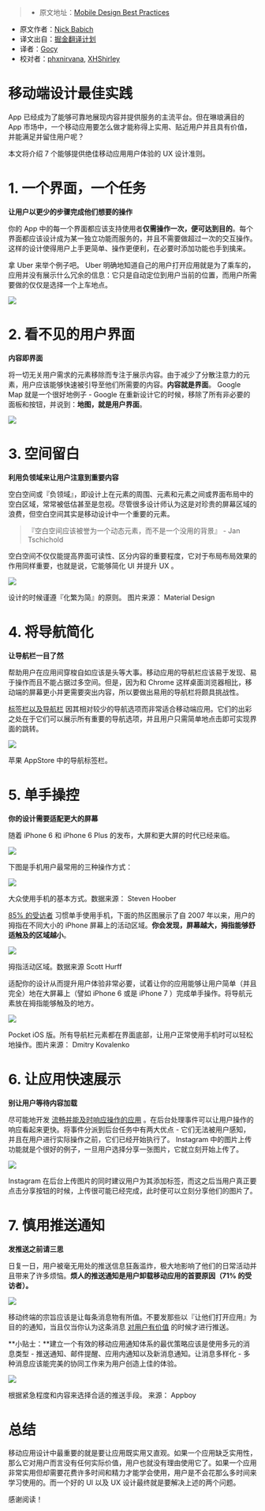 > * 原文地址：[Mobile Design Best Practices](http://babich.biz/mobile-design-best-practices/)
* 原文作者：[Nick Babich](http://babich.biz/about/)
* 译文出自：[掘金翻译计划](https://github.com/xitu/gold-miner)
* 译者：[Gocy](https://github.com/Gocy015)
* 校对者：[phxnirvana](https://github.com/phxnirvana), [XHShirley](https://github.com/XHShirley)
 
# 移动端设计最佳实践

App 已经成为了能够可靠地展现内容并提供服务的主流平台。但在琳琅满目的  App 市场中，一个移动应用要怎么做才能称得上实用、贴近用户并且具有价值，并能满足并留住用户呢？

本文将介绍 7 个能够提供绝佳移动应用用户体验的 UX 设计准则。


 
# 1\. 一个界面，一个任务

**让用户以更少的步骤完成他们想要的操作**

你的 App 中的每一个界面都应该支持使用者**仅需操作一次，便可达到目的**。每个界面都应该设计成为某一独立功能而服务的，并且不需要做超过一次的交互操作。这样的设计使得用户上手更简单、操作更便利，在必要时添加功能也手到擒来。 

拿 Uber 来举个例子吧。 Uber 明确地知道自己的用户打开应用就是为了乘车的，应用并没有展示什么冗余的信息：它只是自动定位到用户当前的位置，而用户所需要做的仅仅是选择一个上车地点。

![](http://babich.biz//content/images/2016/11/1.png) 



# 2\. 看不见的用户界面
 
**内容即界面**

将一切无关用户需求的元素移除而专注于展示内容。由于减少了分散注意力的元素，用户应该能够快速被引导至他们所需要的内容。**内容就是界面**。 Google Map 就是一个很好地例子 - Google 在重新设计它的时候，移除了所有非必要的面板和按钮，并说到：**地图，就是用户界面**。

![](http://babich.biz//content/images/2016/11/2.png)


 
# 3\. 空间留白

**利用负领域来让用户注意到重要内容**

空白空间或『负领域』，即设计上在元素的周围、元素和元素之间或界面布局中的空白区域，常常被低估甚至是忽视。尽管很多设计师认为这是对珍贵的屏幕区域的浪费，但空白空间其实是移动设计中一个重要的元素。

> 『空白空间应该被誉为一个动态元素，而不是一个没用的背景』 - Jan Tschichold

空白空间不仅仅能提高界面可读性、区分内容的重要程度，它对于布局布局效果的作用同样重要，也就是说，它能够简化 UI 并提升 UX 。

![](http://babich.biz//content/images/2016/11/3.png)

设计的时候谨遵『化繁为简』的原则。 图片来源： Material Design




# 4\. 将导航简化

**让导航栏一目了然** 

帮助用户在应用间穿梭自如应该是头等大事。移动应用的导航栏应该易于发现、易于操作而且不能占据过多空间。但是，因为和 Chrome 这样桌面浏览器相比，移动端的屏幕更小并更需要突出内容，所以要做出易用的导航栏将颇具挑战性。

[标签栏以及导航栏](https://www.smashingmagazine.com/2016/11/the-golden-rules-of-mobile-navigation-design/) 因其相对较少的导航选项而非常适合移动端应用。它们的出彩之处在于它们可以展示所有重要的导航选项，并且用户只需简单地点击即可实现界面的跳转。

![](http://babich.biz//content/images/2016/11/4.png)

苹果 AppStore 中的导航标签栏。



 
# 5\. 单手操控 

**你的设计需要适配更大的屏幕** 

随着 iPhone 6 和 iPhone 6 Plus 的发布，大屏和更大屏的时代已经来临。

![](http://babich.biz//content/images/2016/11/5.png) 

下图是手机用户最常用的三种操作方式：

![](http://babich.biz//content/images/2016/11/6.png)

大众使用手机的基本方式。数据来源： Steven Hoober


[85% 的受访者](http://www.uxmatters.com/mt/archives/2013/02/how-do-users-really-hold-mobile-devices.php) 习惯单手使用手机，下面的热区图展示了自 2007 年以来，用户的拇指在不同大小的 iPhone 屏幕上的活动区域。**你会发现，屏幕越大，拇指能够舒适触及的区域越小**。

 ![](http://babich.biz//content/images/2016/11/7.png)
 
拇指活动区域。数据来源 Scott Hurff

适配你的设计从而提升用户体验非常必要，试着让你的应用能够让用户简单（并且完全）地在大屏幕上（譬如 iPhone 6 或是 iPhone 7 ）完成单手操作。将导航元素放在拇指能够触及的地方。

![](http://babich.biz//content/images/2016/11/8.png)

Pocket iOS 版。所有导航栏元素都在界面底部，让用户正常使用手机时可以轻松地操作。图片来源： Dmitry Kovalenko




# 6\. 让应用快速展示 

**别让用户等待内容加载**  

尽可能地开发 [流畅并能及时响应操作的应用](http://babich.biz/how-to-make-users-think-your-app-loads-faster/) 。在后台处理事件可以让用户操作的响应看起来更快。将事件分派到后台任务中有两大优点 - 它们无法被用户感知，并且在用户进行实际操作之前，它们已经开始执行了。 Instagram 中的图片上传功能就是个很好的例子，一旦用户选择分享一张图片，它就立刻开始上传了。

![](http://babich.biz//content/images/2016/11/9.png)

Instagram 在后台上传图片的同时建议用户为其添加标签，而这之后当用户真正要点击分享按钮的时候，上传很可能已经完成，此时便可以立刻分享他们的图片了。


 

# 7\. 慎用推送通知

**发推送之前请三思**  

日复一日，用户被毫无用处的推送信息狂轰滥炸，极大地影响了他们的日常活动并且带来了许多烦恼。**烦人的推送通知是用户卸载移动应用的首要原因（71% 的受访者）。**

![](http://babich.biz//content/images/2016/11/10.png)

移动终端的宗旨应该是让每条消息物有所值。不要发那些以『让他们打开应用』为目的的通知，当且仅当你认为这条消息 [对用户有价值](http://babich.biz/how-to-create-mobile-notifications-that-users-actually-want/) 的时候才进行推送。

**小贴士：**建立一个有效的移动应用通知体系的最优策略应该是使用多元的消息类型 - 推送通知、邮件提醒、应用内通知以及新消息通知。让消息多样化 - 多种消息应该能完美的协同工作来为用户创造上佳的体验。

![](http://babich.biz//content/images/2016/11/11.jpeg)
 

根据紧急程度和内容来选择合适的推送手段。 来源： Appboy




# 总结

移动应用设计中最重要的就是要让应用既实用又直观。如果一个应用缺乏实用性，那么它对用户而言没有任何实际价值，用户也就没有理由使用它了。如果一个应用非常实用但却需要花费许多时间和精力才能学会使用，用户是不会花那么多时间来学习使用的。而一个好的 UI 以及 UX 设计最终就是要解决上述的两个问题。

感谢阅读！
	